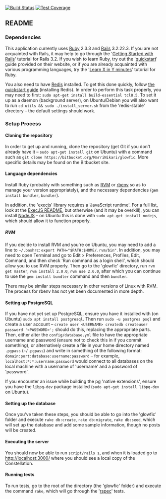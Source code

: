 [![Build Status](https://travis-ci.org/Marri/glowfic.svg?branch=master)](https://travis-ci.org/Marri/glowfic) [![Test Coverage](https://codeclimate.com/github/Marri/glowfic/badges/coverage.svg)](https://codeclimate.com/github/Marri/glowfic/coverage)

## README

### Dependencies

This application currently uses [Ruby](https://www.ruby-lang.org/en/) 2.3.3
and [Rails](http://rubyonrails.org/) 3.2.22.3. If you are not acquainted with Rails,
it may help to go through the '[Getting Started with Rails](http://guides.rubyonrails.org/v3.2/getting_started.html)'
tutorial for Rails 3.2. If you wish to learn Ruby, try out the '[quickstart](https://www.ruby-lang.org/en/documentation/quickstart/)'
guide provided on their website, or if you are already acquainted with various
programming languages, try the '[Learn X in Y minutes](https://learnxinyminutes.com/docs/ruby/)'
tutorial for Ruby.

You also need to have [Redis](https://redis.io/) installed. To get this done
quickly, follow [the quickstart guide](https://redis.io/topics/quickstart)
(installing Redis). In order to perform this task properly, you may need to
first: `sudo apt-get install build-essential tcl8.5`. To set it up as a daemon
(background server), on Ubuntu/Debian you will also want to run `cd utils &&
sudo ./install_server.sh` from the 'redis-stable' directory – the default
settings should work.

### Setup Process

#### Cloning the repository

In order to get up and running, clone the repository (get Git if you don't
already have it – `sudo apt-get install git` on Ubuntu) with a command such as
`git clone https://bitbucket.org/MarriNikari/glowfic`. More specific details
may be found on the Bitbucket site.

#### Language dependencies

Install Ruby (probably with something such as [RVM](https://rvm.io/rvm/install)
or [rbenv](https://github.com/rbenv/rbenv) so as to manage your version
appropriately), and the necessary dependencies (`gem install bundler`,
`bundler`).

In addition, the 'execjs' library requires a 'JavaScript runtime'. For a full
list, look at the [ExecJS README](https://github.com/rails/execjs), but
otherwise (and it may be overkill), you can install [NodeJS](https://nodejs.org/en/download/package-manager/)
– on Ubuntu this is done with `sudo apt-get install nodejs`, which should
allow it to function properly.

##### RVM

If you decide to install RVM and you're on Ubuntu, you may need to add a line
to `~/.bashrc`: `export PATH="$PATH:$HOME/.rvm/bin"`. In addition, you may need
to open Terminal and go to Edit > Preferences, Profiles, Edit, Command, and
then check 'Run command as a login shell', which should allow you to use RVM
properly. Then go to the 'glowfic' directory, run `rvm get master`,
`rvm install 2.0.0`, `rvm use 2.0.0`, after which you can continue to use the
`gem install bundler` command and then `bundler`.

There may be similar steps necessary in other versions of Linux with RVM. The
process for rbenv has not yet been documented in more depth.

#### Setting up PostgreSQL

If you have not yet set up PostgreSQL, ensure you have it installed with (on
Ubuntu) `sudo apt install postgresql`. Then run `sudo -u postgres psql` and
create a user account – `create user <USERNAME> createdb createuser password
'<PASSWORD>';` should do this, replacing the appropriate parts. Then, either
alter the `config/database.yml` file to have the appropriate username and
password (ensure not to check this in if you commit something), or
alternatively create a file in your home directory named `.pgpass`
(`~/.pgpass`) and write in something of the following format:
`domain:port:database:username:password` – for example,
`localhost:*:*:username:password` would connect to all databases on the local
machine with a username of 'username' and a password of 'password'.

If you encounter an issue while building the pg 'native extensions', ensure
you have the `libpq-dev` package installed (`sudo apt-get install libpq-dev`
on Ubuntu).

#### Setting up the database

Once you've taken these steps, you should be able to go into the 'glowfic'
folder and execute `rake db:create`, `rake db:migrate`, `rake db:seed`,
which will set up the database and add some sample information, though no
posts will be created.

#### Executing the server

You should now be able to run `script/rails s`, and when it is loaded go to
[http://localhost:3000/](http://localhost:3000/) where you should see a local
copy of the Constellation.

#### Running tests

To run tests, go to the root of the directory (the 'glowfic' folder) and
execute the command `rake`, which will go through the
'[rspec](http://rspec.info/)' tests.
